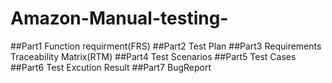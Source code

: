 # Amazon-Manual-testing-
##Part1 Function requirment(FRS)
##Part2 Test Plan
##Part3 Requirements Traceability Matrix(RTM)
##Part4 Test Scenarios
##Part5 Test Cases
##Part6 Test Excution Result
##Part7 BugReport
